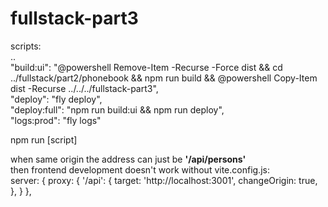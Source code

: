 # fullstack-part3
scripts:  
..  
"build:ui": "@powershell Remove-Item -Recurse -Force dist && cd ../fullstack/part2/phonebook && npm run build && @powershell Copy-Item dist -Recurse ../../../fullstack-part3",  
"deploy": "fly deploy",  
"deploy:full": "npm run build:ui && npm run deploy",      
"logs:prod": "fly logs"  

npm run [script]

when same origin the address can just be **'/api/persons'**  
then frontend development doesn't work without vite.config.js:  
  server: {
    proxy: {
      '/api': {
        target: 'http://localhost:3001',
        changeOrigin: true,
      },
    }
  },
